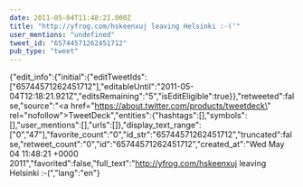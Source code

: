```yaml
---
date: 2011-05-04T11:48:21.000Z
title: "http://yfrog.com/hskeenxuj leaving Helsinki :-(″"
user_mentions: "undefined"
tweet_id: "65744571262451712"
pub_type: "tweet"
---
```

{"edit_info":{"initial":{"editTweetIds":["65744571262451712"],"editableUntil":"2011-05-04T12:18:21.921Z","editsRemaining":"5","isEditEligible":true}},"retweeted":false,"source":"<a href=\"https://about.twitter.com/products/tweetdeck\" rel=\"nofollow\">TweetDeck</a>","entities":{"hashtags":[],"symbols":[],"user_mentions":[],"urls":[]},"display_text_range":["0","47"],"favorite_count":"0","id_str":"65744571262451712","truncated":false,"retweet_count":"0","id":"65744571262451712","created_at":"Wed May 04 11:48:21 +0000 2011","favorited":false,"full_text":"http://yfrog.com/hskeenxuj leaving Helsinki :-(","lang":"en"}
